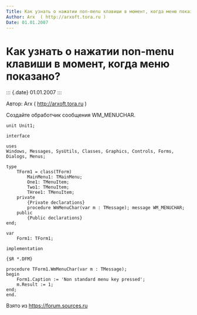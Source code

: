```yaml
---
Title: Как узнать о нажатии non-menu клавиши в момент, когда меню показано?
Author: Arx  ( http://arxoft.tora.ru )
Date: 01.01.2007
---
```



Как узнать о нажатии non-menu клавиши в момент, когда меню показано?
====================================================================

::: {.date}
01.01.2007
:::

Автор: Arx  ( http://arxoft.tora.ru )

Создайте обработчик сообщения WM\_MENUCHAR.

    unit Unit1;
     
    interface
     
    uses
    Windows, Messages, SysUtils, Classes, Graphics, Controls, Forms, Dialogs, Menus;
     
    type 
        TForm1 = class(TForm)
            MainMenu1: TMainMenu;
            One1: TMenuItem;
            Two1: TMenuItem;
            THree1: TMenuItem;
        private
            {Private declarations}
            procedure WmMenuChar(var m : TMessage); message WM_MENUCHAR;
        public
            {Public declarations}
    end;
     
    var
        Form1: TForm1;
     
    implementation
     
    {$R *.DFM}
     
    procedure TForm1.WmMenuChar(var m : TMessage);
    begin
        Form1.Caption := 'Non standard menu key pressed';
        m.Result := 1;
    end;
    end.

Взято из <https://forum.sources.ru>
